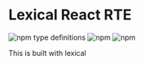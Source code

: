 # Lexical React RTE

![npm type definitions](https://img.shields.io/npm/types/lexical-react-rte?label=%20&logo=typescript&logoColor=white&style=flat-square)
![npm](https://img.shields.io/npm/dt/lexical-react-rte?label=Downloads&style=flat-square)
![npm](https://img.shields.io/npm/v/lexical-react-rte?color=orange&logo=npm&logoColor=white&style=flat-square)

This is built with lexical